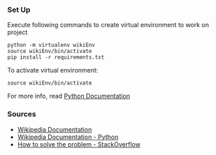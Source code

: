 

### Set Up

Execute following commands to create virtual environment to work on project
```
python -m virtualenv wikiEnv 
source wikiEnv/bin/activate 
pip install -r requirements.txt
```

To activate virtual environment:
```
source wikiEnv/bin/activate 
```

For more info, read [Python Documentation](https://packaging.python.org/guides/installing-using-pip-and-virtualenv/)
### Sources
* [Wikipedia Documentation](https://wikipedia.readthedocs.io/en/latest/code.html#wikipedia.WikipediaPage.links)
* [Wikipedia Documentation - Python](https://pypi.org/project/wikipedia/)
* [How to solve the problem - StackOverflow](https://stackoverflow.com/questions/30519023/get-all-links-from-page-on-wikipedia/30519098)


